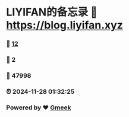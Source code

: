 # LIYIFAN的备忘录 :link: https://blog.liyifan.xyz 
### :page_facing_up: [12](https://blog.liyifan.xyz/tag.html) 
### :speech_balloon: 2 
### :hibiscus: 47998 
### :alarm_clock: 2024-11-28 01:32:25 
### Powered by :heart: [Gmeek](https://github.com/Meekdai/Gmeek)
